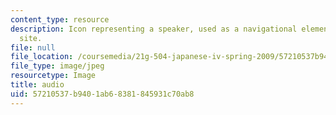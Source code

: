 ```yaml
---
content_type: resource
description: Icon representing a speaker, used as a navigational element on a course
  site.
file: null
file_location: /coursemedia/21g-504-japanese-iv-spring-2009/57210537b9401ab68381845931c70ab8_audio.jpg
file_type: image/jpeg
resourcetype: Image
title: audio
uid: 57210537-b940-1ab6-8381-845931c70ab8
---
```

